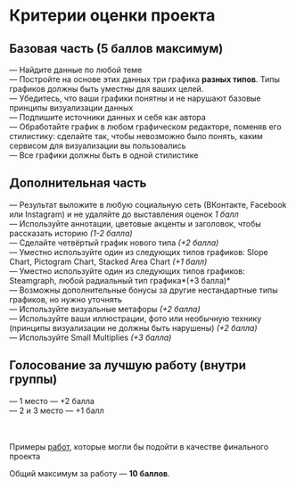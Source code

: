 # Критерии оценки проекта

## Базовая часть (5 баллов максимум)
— Найдите данные по любой теме<br>
— Постройте на основе этих данных три графика **разных типов**. Типы графиков должны быть уместны для ваших целей.<br>
— Убедитесь, что ваши графики понятны и не нарушают базовые принципы визуализации данных<br>
— Подпишите источники данных и себя как автора<br>
— Обработайте график в любом графическом редакторе, поменяв его стилистику: сделайте так, чтобы невозможно было понять, каким сервисом для визуализации вы пользовались <br>
— Все графики должны быть в одной стилистике <br>

## Дополнительная часть
— Результат выложите в любую социальную сеть (ВКонтакте, Facebook или Instagram) и не удаляйте до выставления оценок *1 балл*<br> 
— Используйте аннотации, цветовые акценты и заголовок, чтобы рассказать историю *(1-2 балла)*<br>
— Сделайте четвёртый график нового типа *(+2 балла)*<br>
— Уместно используйте один из следующих типов графиков: Slope Chart, Pictogram Chart, Stacked Area Chart *(+1 балл)*<br> 
— Уместно используйте один из следующих типов графиков: Steamgraph, любой радиальный тип графика*(+3 балла)*<br> 
— Возможны дополнительные бонусы за другие нестандартные типы графиков, но нужно уточнять<br> 
— Используйте визуальные метафоры *(+2 балла)*<br> 
— Используйте ваши иллюстрации, фото или необычную технику (принципы визуализации не должны быть нарушены) *(+2 балла)*<br> 
— Используйте Small Multiplies *(+3 балла)*<br> 

## Голосование за лучшую работу (внутри группы)
— 1 место — +2 балла<br> 
— 2 и 3 место — +1 балл<br> 
<br> <br> 

Примеры [работ](http://datavizhse.tilda.ws/), которые могли бы подойти в качестве финального проекта


Общий максимум за работу — **10 баллов**.

